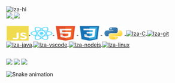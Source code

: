 <img align="center-right" alt="Iza-hi" src="https://designculture.com.br/wp-content/uploads/2017/02/35ae65e72b11ce73f7bc4b758c7b6a48.gif">

 <div>
  <a href="https://github.com/laizahpimentel">
  <img height="150em"   src="https://github-readme-stats.vercel.app/api?username=laizahpimentel&show_icons=true&theme=dracula&include_all_commits=true&count_private=true"/>
  <img height="149em" src="https://github-readme-stats.vercel.app/api/top-langs/?username=laizahpimentel&layout=compact&langs_count=7&theme=dracula"/>
 
 </div>
  
<div style="display: inline_block"><br> 
 
 
  <img align="center" alt="iza-JS" height="40" width="60" src="https://raw.githubusercontent.com/devicons/devicon/master/icons/javascript/javascript-plain.svg">
  <img align="center" alt="Iza-React" height="40" width="60" src="https://raw.githubusercontent.com/devicons/devicon/master/icons/react/react-original.svg">
  <img align="center" alt="iza-HTML" height="40" width="60" src="https://raw.githubusercontent.com/devicons/devicon/master/icons/html5/html5-original.svg">
  <img align="center" alt="iza-CSS"  height="40" width="60" src="https://raw.githubusercontent.com/devicons/devicon/master/icons/css3/css3-original.svg">
  <img align="center" alt="iza-Python"  height="40" width="60" src="https://raw.githubusercontent.com/devicons/devicon/master/icons/python/python-original.svg">
  <img align="center" alt="Iza-C"  height="40"width="60" src="https://cdn.jsdelivr.net/gh/devicons/devicon/icons/c/c-original.svg">
  <img align="center" alt="Iza-git"  height="40" width="60" src="https://cdn.jsdelivr.net/gh/devicons/devicon/icons/git/git-original.svg">
  <img align="center" alt="Iza-java" height="40" width="60" src="https://cdn.jsdelivr.net/gh/devicons/devicon/icons/java/java-original.svg">
  <img align="center" alt="Iza-vscode"  height="40" width="60" src="https://cdn.jsdelivr.net/gh/devicons/devicon/icons/vscode/vscode-original.svg">
  <img align="center" alt="Iza-nodejs" height="40" width="60" src="https://cdn.jsdelivr.net/gh/devicons/devicon/icons/nodejs/nodejs-original.svg">
  <img align="center" alt="Iza-linux" height="40" width="60" src="https://cdn.jsdelivr.net/gh/devicons/devicon/icons/linux/linux-original.svg">
 
 </div>
  
   ## 
<div> 
   
  <a  href="https://steamcommunity.com/id/izaunicorn666" target="_blank"><img src="https://img.shields.io/badge/Steam-000000?style=for-the-badge&logo=steam&logoColor=white" target="_blank"></a>
 <a href="https://open.spotify.com/user/aqx92ahl11rbivq8zzqo2kau2" target="_blank"><img src="https://img.shields.io/badge/Spotify-1ED760?&style=for-the-badge&logo=spotify&logoColor=white" target="_blank"></a> 
 </a>
  <a href="https://www.linkedin.com/in/la%C3%ADza-honorato-pimentel-320656140" target="_blank"><img src="https://img.shields.io/badge/-LinkedIn-%230077B5?style=for-the-badge&logo=linkedin&logoColor=white" target="_blank"></a> 
 
 
 ![Snake animation](https://github.com/laizahpimentel/laizahpimentel/blob/output/github-contribution-grid-snake.svg)
 
</div>





  

